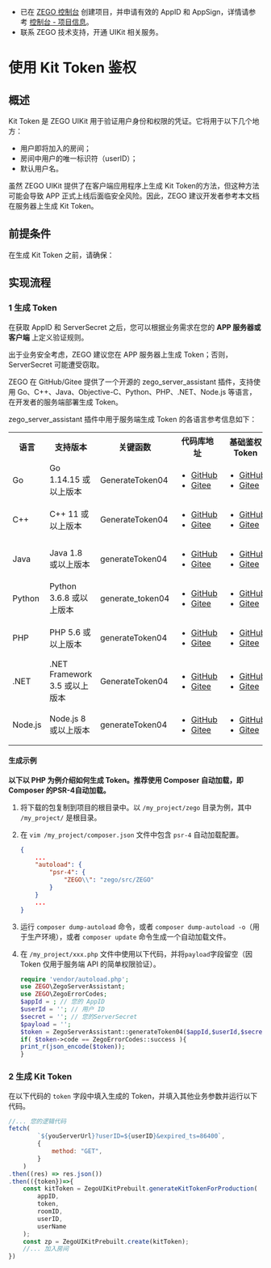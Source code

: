 - 已在 [ZEGO 控制台](https://console.zego.im) 创建项目，并申请有效的 AppID 和 AppSign，详情请参考 [控制台 - 项目信息](https://doc-zh.zego.im/article/12107)。
- 联系 ZEGO 技术支持，开通 UIKit 相关服务。

# 使用 Kit Token 鉴权


## 概述

Kit Token 是 ZEGO UIKit 用于验证用户身份和权限的凭证。它将用于以下几个地方：
- 用户即将加入的房间；
- 房间中用户的唯一标识符（userID）；
- 默认用户名。

虽然 ZEGO UIKit 提供了在客户端应用程序上生成 Kit Token的方法，但这种方法可能会导致 APP 正式上线后面临安全风险。因此，ZEGO 建议开发者参考本文档在服务器上生成 Kit Token。

## 前提条件

在生成 Kit Token 之前，请确保：
<CreateAccountAndServices/>


## 实现流程

### 1 生成 Token

在获取 AppID 和 ServerSecret 之后，您可以根据业务需求在您的 **APP 服务器或客户端** 上定义验证规则。

<Warning title="注意">
出于业务安全考虑，ZEGO 建议您在 APP 服务器上生成 Token；否则，ServerSecret 可能遭受窃取。
</Warning>

ZEGO 在 GitHub/Gitee 提供了一个开源的 zego_server_assistant 插件，支持使用 Go、C++、Java、Objective-C、Python、PHP、.NET、Node.js 等语言，在开发者的服务端部署生成 Token。

zego_server_assistant 插件中用于服务端生成 Token 的各语言参考信息如下：

<table>
<tbody><tr>
<th>语言</th>
<th>支持版本</th>
<th>关键函数</th>
<th>代码库地址</th>
<th>基础鉴权 Token</th>
</tr>
<tr>
<td>Go</td>
<td>Go 1.14.15 或以上版本</td>
<td>GenerateToken04</td>
<td><ul><li><a target="_blank" href="https://github.com/zegoim/zego_server_assistant/tree/release/github/token/go/src/token04">GitHub</a></li><li><a target="_blank" href="https://gitee.com/zegodev_admin/zego_server_assistant/tree/release/github/token/go/src/token04">Gitee</a></li></ul></td>
<td><ul><li><a target="_blank" href="https://github.com/zegoim/zego_server_assistant/blob/release/github/token/go/sample/token04/sample-base.go">GitHub</a></li><li><a target="_blank" href="https://gitee.com/zegodev_admin/zego_server_assistant/blob/release/github/token/go/sample/token04/sample-base.go">Gitee</a></li></ul></td>
</tr>
<tr>
<td>C++</td>
<td>C++ 11 或以上版本</td>
<td>GenerateToken04</td>
<td><ul><li><a target="_blank" href="https://github.com/zegoim/zego_server_assistant/blob/release/github/token/c%2B%2B/token04">GitHub</a></li><li><a target="_blank" href="https://gitee.com/zegodev_admin/zego_server_assistant/tree/release/github/token/c++/token04">Gitee</a></li></ul></td>
<td><ul><li><a target="_blank" href="https://github.com/zegoim/zego_server_assistant/blob/release/github/token/c%2B%2B/token04/sample/demo/main.cc">GitHub</a></li><li><a target="_blank" href="https://gitee.com/zegodev_admin/zego_server_assistant/blob/release/github/token/c%2B%2B/token04/sample/demo/main.cc">Gitee</a></li></ul></td>
</tr>
<tr>
<td>Java</td>
<td>Java 1.8 或以上版本</td>
<td>generateToken04</td>
<td><ul><li><a target="_blank" href="https://github.com/zegoim/zego_server_assistant/tree/release/github/token/java/token04">GitHub</a></li><li><a target="_blank" href="https://gitee.com/zegodev_admin/zego_server_assistant/tree/release/github/token/java/token04">Gitee</a></li></ul></td>
<td><ul><li><a target="_blank" href="https://github.com/zegoim/zego_server_assistant/blob/release/github/token/java/token04/src/im/zego/serverassistant/sample/Token04SampleBase.java">GitHub</a></li><li><a target="_blank" href="https://gitee.com/zegodev_admin/zego_server_assistant/blob/release/github/token/java/token04/src/im/zego/serverassistant/sample/Token04SampleBase.java">Gitee</a></li></ul></td>
</tr>
<tr>
<td>Python</td>
<td>Python 3.6.8 或以上版本</td>
<td>generate_token04</td>
<td><ul><li><a target="_blank" href="https://github.com/zegoim/zego_server_assistant/tree/release/github/token/python/token04">GitHub</a></li><li><a target="_blank" href="https://gitee.com/zegodev_admin/zego_server_assistant/tree/release/github/token/python/token04">Gitee</a></li></ul></td>
<td><ul><li><a target="_blank" href="https://github.com/zegoim/zego_server_assistant/blob/release/github/token/python/token04/test/base_sample.py">GitHub</a></li><li><a target="_blank" href="https://gitee.com/zegodev_admin/zego_server_assistant/blob/release/github/token/python/token04/test/base_sample.py">Gitee</a></li></ul></td>
</tr>
<tr>
<td>PHP</td>
<td>PHP 5.6 或以上版本</td>
<td>generateToken04</td>
<td><ul><li><a target="_blank" href="https://github.com/zegoim/zego_server_assistant/tree/release/github/token/php/token04">GitHub</a></li><li><a target="_blank" href="https://gitee.com/zegodev_admin/zego_server_assistant/tree/release/github/token/php/token04">Gitee</a></li></ul></td>
<td><ul><li><a target="_blank" href="https://github.com/zegoim/zego_server_assistant_php/blob/main/test/test.php">GitHub</a></li><li><a target="_blank" href="https://gitee.com/zegodev_admin/zego_server_assistant/blob/release/github/token/php/token04/test/test.php">Gitee</a></li></ul></td>
</tr>
<tr>
<td>.NET</td>
<td>.NET Framework 3.5 或以上版本</td>
<td>GenerateToken04</td>
<td><ul><li><a target="_blank" href="https://github.com/zegoim/zego_server_assistant/tree/release/github/token/.net/token04">GitHub</a></li><li><a target="_blank" href="https://gitee.com/zegodev_admin/zego_server_assistant/tree/release/github/token/.net/token04">Gitee</a></li></ul></td>
<td><ul><li><a target="_blank" href="https://github.com/zegoim/zego_server_assistant/blob/feature/token04/token/.net/token04/demo/WindowsFormsApp1/Form1.cs">GitHub</a></li><li><a target="_blank" href="https://gitee.com/zegodev_admin/zego_server_assistant/blob/feature/token04/token/.net/token04/demo/WindowsFormsApp1/Form1.cs">Gitee</a></li></ul></td>
</tr>
<tr>
<td>Node.js</td>
<td>Node.js 8 或以上版本</td>
<td>generateToken04</td>
<td><ul><li><a target="_blank" href="https://github.com/zegoim/zego_server_assistant/tree/release/github/token/nodejs/token04">GitHub</a></li><li><a target="_blank" href="https://gitee.com/zegodev_admin/zego_server_assistant/tree/release/github/token/nodejs/token04">Gitee</a></li></ul></td>
<td><ul><li><a target="_blank" href="https://github.com/zegoim/zego_server_assistant/blob/release/github/token/nodejs/token04/sample/sample-base.js">GitHub</a></li><li><a target="_blank" href="https://gitee.com/zegodev_admin/zego_server_assistant/blob/release/github/token/nodejs/token04/sample/sample-base.js">Gitee</a></li></ul></td>
</tr>
</tbody></table>

#### 生成示例

**以下以 PHP 为例介绍如何生成 Token。推荐使用 Composer 自动加载，即 Composer 的PSR-4自动加载。**

1. 将下载的包复制到项目的根目录中。以 `/my_project/zego` 目录为例，其中 `/my_project/` 是根目录。

2. 在 `vim /my_project/composer.json` 文件中包含 `psr-4` 自动加载配置。

    ```json
    {
        ...
        "autoload": {
            "psr-4": {
                "ZEGO\\": "zego/src/ZEGO"
            }
        }
        ...
    }
    ```

3. 运行 `composer dump-autoload` 命令，或者 `composer dump-autoload -o`（用于生产环境），或者 `composer update` 命令生成一个自动加载文件。

4. 在 `/my_project/xxx.php` 文件中使用以下代码，并将`payload`字段留空（因 Token 仅用于服务端 API 的简单权限验证）。

    ```php
    require 'vendor/autoload.php';
    use ZEGO\ZegoServerAssistant;
    use ZEGO\ZegoErrorCodes;
    $appId = ; // 您的 AppID
    $userId = ''; // 用户 ID
    $secret = ''; // 您的ServerSecret
    $payload = '';
    $token = ZegoServerAssistant::generateToken04($appId,$userId,$secret,3600,$payload);
    if( $token->code == ZegoErrorCodes::success ){
    print_r(json_encode($token));
    }
    ```

### 2 生成 Kit Token

在以下代码的 `token` 字段中填入生成的 Token，并填入其他业务参数并运行以下代码。

```js
//... 您的逻辑代码
fetch(
        `${youServerUrl}?userID=${userID}&expired_ts=86400`,
        {
            method: "GET",
        }
    )
.then((res) => res.json())
.then(({token})=>{
    const kitToken = ZegoUIKitPrebuilt.generateKitTokenForProduction(
        appID,
        token,
        roomID,
        userID,
        userName
    );
    const zp = ZegoUIKitPrebuilt.create(kitToken);
    //... 加入房间
})
```

